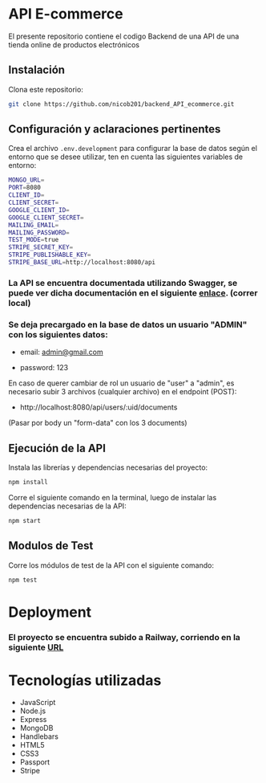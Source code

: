 # API E-commerce

El presente repositorio contiene el codigo Backend de una API de una tienda online de productos electrónicos

## Instalación

Clona este repositorio:

```bash
git clone https://github.com/nicob201/backend_API_ecommerce.git
```

## Configuración y aclaraciones pertinentes

Crea el archivo `.env.development` para configurar la base de datos según el entorno que se desee utilizar, ten en cuenta las siguientes variables de entorno:

```bash
MONGO_URL=
PORT=8080
CLIENT_ID=
CLIENT_SECRET=
GOOGLE_CLIENT_ID=
GOOGLE_CLIENT_SECRET=
MAILING_EMAIL=
MAILING_PASSWORD=
TEST_MODE=true
STRIPE_SECRET_KEY=
STRIPE_PUBLISHABLE_KEY=
STRIPE_BASE_URL=http://localhost:8080/api
```

### La API se encuentra documentada utilizando Swagger, se puede ver dicha documentación en el siguiente [enlace](http://localhost:8080/api/docs/#/). (correr local)

### Se deja precargado en la base de datos un usuario "ADMIN" con los siguientes datos:

- email: admin@gmail.com

- password: 123

En caso de querer cambiar de rol un usuario de "user" a "admin", es necesario subir 3 archivos (cualquier archivo) en el endpoint (POST):

- http://localhost:8080/api/users/:uid/documents

(Pasar por body un "form-data" con los 3 documents)

## Ejecución de la API

Instala las librerías y dependencias necesarias del proyecto:

```bash
npm install
```

Corre el siguiente comando en la terminal, luego de instalar las dependencias necesarias de la API:

```bash
npm start
```
## Modulos de Test

Corre los módulos de test de la API con el siguiente comando:

```bash
npm test
```

# Deployment

### El proyecto se encuentra subido a Railway, corriendo en la siguiente [URL](https://backendapiecommerce-production.up.railway.app)

# Tecnologías utilizadas

- JavaScript
- Node.js
- Express
- MongoDB
- Handlebars
- HTML5
- CSS3
- Passport
- Stripe